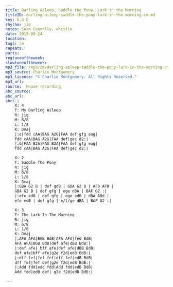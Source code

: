 ```yaml
---
title: Darling Asleep, Saddle the Pony, Lark in the Morning
titleID: darling-asleep-saddle-the-pony-lark-in-the-morning-cm.md
key: D,G,D
rhythm: jig
notes: Sean Connolly, whistle
date: 2019-09-24
location:
tags: cm
repeats:
parts:
regtuneoftheweek:
slowtuneoftheweek:
mp3_file: /mp3/cm/darling-asleep-saddle-the-pony-lark-in-the-morning-cm.mp3
mp3_source: Charlie Montgomery
mp3_licence: "© Charlie Montgomery. All Rights Reserved."
mp3_url:
source:  House recording
abc_source:
abc_url:
abc: |
    X: 4
    T: My Darling Asleep
    R: jig
    M: 6/8
    L: 1/8
    K: Dmaj
    |:e|fdd cAA|BAG A2G|FAA def|gfg eag|
    fdd cAA|BAG A2G|FAA def|gec d2:|
    |:G|FAA B2A|FAA B2A|FAA def|gfg eag|
    fdd cAA|BAG A2G|FAA def|gec d2:|

    X: 2
    T: Saddle The Pony
    R: jig
    M: 6/8
    L: 1/8
    K: Gmaj
    |:GBA G2 B | def gdB | GBA G2 B | AFD AFD |
    GBA G2 B | def gfg | ege dBA | BAF G2 :|
    |:efe edB | def gfg | ege edB | dBA ABd |
    efe edB | def gfg | e/f/ge dBA | BAF G2 :|

    X: 3
    T: The Lark In The Morning
    R: jig
    M: 6/8
    L: 1/8
    K: Dmaj
    |:AFA AFA|BGB BdB|AFA AFA|fed BdB|
    AFA AFA|BGB BdB|def afe|dBB BdB:|
    |:def afe| bff afe|def afe|dBB BdB|
    def afe|bff afe|g2e f2d|edB BdB:|
    |:dff fef|fef fef|dff fef|edB BdB|
    dff fef|fef def|g2e f2d|edB BdB:|
    |:Add fdd|edd fdd|Add fdd|edB BdB|
    Add fdd|edB def| g2e f2d|edB BdB:|

---
```

